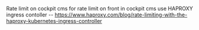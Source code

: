 Rate limit on cockpit cms
for rate limit on front in cockpit cms use HAPROXY ingress contoller --  https://www.haproxy.com/blog/rate-limiting-with-the-haproxy-kubernetes-ingress-controller
